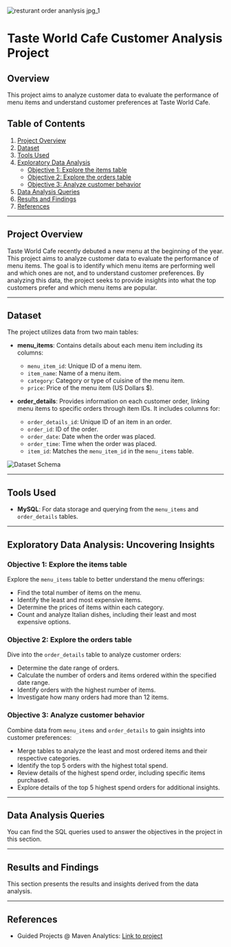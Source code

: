 ![resturant order ananlysis jpg_1](https://github.com/user-attachments/assets/eeb0334c-eae4-4c3b-a078-b1375e7523a8)

# Taste World Cafe Customer Analysis Project

## Overview
This project aims to analyze customer data to evaluate the performance of menu items and understand customer preferences at Taste World Cafe.

## Table of Contents
1. [Project Overview](#project-overview)
2. [Dataset](#dataset)
3. [Tools Used](#tools-used)
4. [Exploratory Data Analysis](#exploratory-data-analysis)
    - [Objective 1: Explore the items table](#objective-1-explore-the-items-table)
    - [Objective 2: Explore the orders table](#objective-2-explore-the-orders-table)
    - [Objective 3: Analyze customer behavior](#objective-3-analyze-customer-behavior)
5. [Data Analysis Queries](#data-analysis-queries)
6. [Results and Findings](#results-and-findings)
7. [References](#references)

---

## Project Overview
Taste World Cafe recently debuted a new menu at the beginning of the year. This project aims to analyze customer data to evaluate the performance of menu items. The goal is to identify which menu items are performing well and which ones are not, and to understand customer preferences. By analyzing this data, the project seeks to provide insights into what the top customers prefer and which menu items are popular.

---

## Dataset
The project utilizes data from two main tables:
- **menu_items**: Contains details about each menu item including its columns:
  - `menu_item_id`: Unique ID of a menu item.
  - `item_name`: Name of a menu item.
  - `category`: Category or type of cuisine of the menu item.
  - `price`: Price of the menu item (US Dollars $).

- **order_details**: Provides information on each customer order, linking menu items to specific orders through item IDs. It includes columns for:
  - `order_details_id`: Unique ID of an item in an order.
  - `order_id`: ID of the order.
  - `order_date`: Date when the order was placed.
  - `order_time`: Time when the order was placed.
  - `item_id`: Matches the `menu_item_id` in the `menu_items` table.
  
![Dataset Schema](https://github.com/user-attachments/assets/aa6cbf83-24f9-4b0c-8c9e-2f382d4a23e4)

---

## Tools Used
- **MySQL**: For data storage and querying from the `menu_items` and `order_details` tables.

---

## Exploratory Data Analysis: Uncovering Insights

### Objective 1: Explore the items table
Explore the `menu_items` table to better understand the menu offerings:
- Find the total number of items on the menu.
- Identify the least and most expensive items.
- Determine the prices of items within each category.
- Count and analyze Italian dishes, including their least and most expensive options.

### Objective 2: Explore the orders table
Dive into the `order_details` table to analyze customer orders:
- Determine the date range of orders.
- Calculate the number of orders and items ordered within the specified date range.
- Identify orders with the highest number of items.
- Investigate how many orders had more than 12 items.

### Objective 3: Analyze customer behavior
Combine data from `menu_items` and `order_details` to gain insights into customer preferences:
- Merge tables to analyze the least and most ordered items and their respective categories.
- Identify the top 5 orders with the highest total spend.
- Review details of the highest spend order, including specific items purchased.
- Explore details of the top 5 highest spend orders for additional insights.

---

## Data Analysis Queries
You can find the SQL queries used to answer the objectives in the project in this section.

---

## Results and Findings
This section presents the results and insights derived from the data analysis.

---

## References
- Guided Projects @ Maven Analytics: [Link to project](https://app.mavenanalytics.io/guided-projects/d7167b45-6317-49c9-b2bb-42e2a9e9c0bc#4mVvHvyFSbxxbwMliOuEx9)
